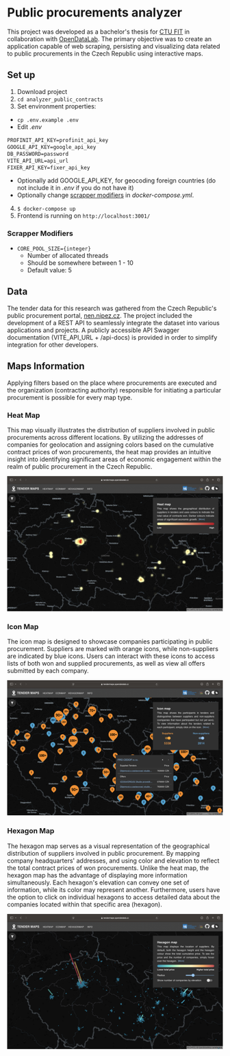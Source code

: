 # Public procurements analyzer

This project was developed as a bachelor's thesis for [CTU FIT](https://fit.cvut.cz/en) in collaboration with [OpenDataLab](https://opendatalab.cz/).
The primary objective was to create an application capable of web scraping, persisting and visualizing data related to public procurements in the Czech Republic using interactive maps.

## Set up
1. Download project
2. `cd analyzer_public_contracts`
3. Set environment properties:
 - `cp .env.example .env`
 - Edit *.env* 
```
PROFINIT_API_KEY=profinit_api_key
GOOGLE_API_KEY=google_api_key
DB_PASSWORD=password
VITE_API_URL=api_url
FIXER_API_KEY=fixer_api_key
```
 - Optionally add GOOGLE_API_KEY, for geocoding foreign countries (do not include it in *.env* if you do not have it)
 - Optionally change [scrapper modifiers](#scrapper-modifiers) in *docker-compose.yml*.
4. `$ docker-compose up`
5. Frontend is running on `http://localhost:3001/`

### Scrapper Modifiers
- `CORE_POOL_SIZE={integer}`
    - Number of allocated threads
    - Should be somewhere between 1 - 10
    - Default value: 5


## Data
The tender data for this research was gathered from the Czech Republic's public procurement portal, [nen.nipez.cz](https://nen.nipez.cz/en/). The project included the development of a REST API to seamlessly integrate the dataset into various applications and projects. A publicly accessible
API Swagger documentation (VITE_API_URL + /api-docs) is provided in order to simplify integration for other developers.

## Maps Information
Applying filters based on the place where procurements are executed and the organization (contracting authority) responsible for initiating a particular procurement is possible for every map type.

### Heat Map
This map visually illustrates the distribution of suppliers involved in public procurements across different locations. By utilizing the
addresses of companies for geolocation and assigning colors based on the cumulative contract prices of won procurements,
the heat map provides an intuitive insight into identifying significant areas of economic engagement within the realm of public procurement
in the Czech Republic.

![heat_map_example.png](examples/heat_map_example.png)

### Icon Map
The icon map is designed to showcase companies participating in public procurement. Suppliers are marked with orange icons, while
non-suppliers are indicated by blue icons. Users can interact with these icons to access lists of both won and supplied procurements,
as well as view all offers submitted by each company.

![icon_map_example.png](examples/icon_map_example.png)

### Hexagon Map
The hexagon map serves as a visual representation of the geographical distribution of suppliers involved in public procurement.
By mapping company headquarters' addresses, and using color and elevation to reflect the total contract prices of won procurements.
Unlike the heat map, the hexagon map has the advantage of displaying more information simultaneously. Each hexagon's elevation can convey
one set of information, while its color may represent another. Furthermore, users have the option to click on individual hexagons
to access detailed data about the companies located within that specific area (hexagon).

![hexagon_map_example.png](examples/hexagon_map_example.png)